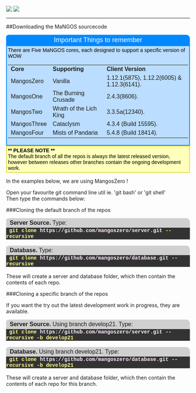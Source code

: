 <style>
    .blackline
    {
        background-color: #d0d0d0;
        color: #black;
        font-family: arial, sans-serif;
        font-size: 16px;
        text-align: left;
        padding: 4px;
        border-top-left-radius: 10px 5px;
        padding-left: 10px;
        border-top-right-radius: 10px;
        -moz-border-radius-topleft: 10px 5px;
        -moz-border-radius-topright: 10px;
    }
    .blackborder
    {
        border-color: #000000;
        background-color: #333333;
        border-width: 2px;
        padding: 3px;
        border-style: solid;
        color: #FFFF66;
        font-family: arial, sans-serif;
        font-size: 14px;
        text-align: left;
    }
    .blueline
    {
        background-color: #0088FF;
        color: #FFFFFF;
        font-family: arial, sans-serif;
        font-size: 18px;
        text-align: center;
        padding: 4px;
        border-top-left-radius: 10px 5px;
        border-top-right-radius: 10px;
        -moz-border-radius-topleft: 10px 5px;
        -moz-border-radius-topright: 10px;
    }
    .blueborder
    {
        border-color: #0088FF;
        background-color: #BBDDFF;
        border-width: 2px;
        padding: 3px;
        border-style: solid;
        color: #000000;
        font-family: arial, sans-serif;
        font-size: 14px;
        text-align: left;
    }
    .greenline
    {
        background-color: #33BB44;
        color: #FFFFFF;
        font-family: arial, sans-serif;
        font-size: 18px;
        text-align: center;
        padding: 4px;
        border-top-left-radius: 10px 5px;
        border-top-right-radius: 10px;
        -moz-border-radius-topleft: 10px 5px;
        -moz-border-radius-topright: 10px;
    }
    .greenborder
    {
        border-color: #33BB44;
        background-color: #BBFFCC;
        border-width: 2px;
        padding: 3px;
        border-style: solid;
        color: #000000;
        font-family: arial, sans-serif;
        font-size: 14px;
        text-align: left;
    }
    .redline
    {
        background-color: #DD6644;
        color: #FFFFFF;
        font-family: arial, sans-serif;
        font-size: 18px;
        text-align: center;
        padding: 4px;
        border-top-left-radius: 10px 5px;
        border-top-right-radius: 10px;
        -moz-border-radius-topleft: 10px 5px;
        -moz-border-radius-topright: 10px;
    }
    .redborder
    {
        border-color: #DD6644;
        background-color: #FFCCBB;
        border-width: 2px;
        padding: 3px;
        border-style: solid;
        color: #000000;
        font-family: arial, sans-serif;
        font-size: 14px;
        text-align: left;
    }
    .yellowline
    {
        background-color: #DDDD44;
        color: #000000;
        font-family: arial, sans-serif;
        font-size: 18px;
        text-align: center;
        padding: 4px;
        border-top-left-radius: 10px 5px;
        border-top-right-radius: 10px;
        -moz-border-radius-topleft: 10px 5px;
        -moz-border-radius-topright: 10px;
    }
    .yellowborder
    {
        border-color: #DDDD44;
        background-color: #FFFFBB;
        border-width: 2px;
        padding: 3px;
        border-style: solid;
        color: #000000;
        font-family: arial, sans-serif;
        font-size: 14px;
        text-align: left;
    }
    .dosline
    {
        border-color: #C0C0C0;
        background-color: #333333;
        border-width: 0px;
        padding: 0px;
        border-style: solid;
        color: #FFFFFF;
        font-family: courier, sans-serif;
        font-size: 14px;
        text-align: left;
    }
    .doslinered
    {
        border-color: #C0C0C0;
        background-color: #333333;
        color: #FEEEFF;
        font-family: courier, sans-serif;
        font-size: 14px;
        text-align: left;
    }
    .doslineyellow
    {
        border-color: #C0C0C0;
        background-color: #333333;
        color: #FFFF88;
        font-family: courier, sans-serif;
        font-size: 14px;
        text-align: left;
    }

</style>
[![](/wiki/icons/home.gif)](/wiki/Home.md) 
[![](/wiki/icons/back.gif)](/wiki/Installation%20Guides/Installation%20Guides.md)

----------

##Downloading the MaNGOS sourcecode
 
<div class='blueline'>Important Things to remember</div>
<div class='blueborder'>There are Five MaNGOS cores, each designed to support a specific version of WOW<br/>
<table border='0' cellpadding=3 cellspacing=8 width='100%'>
<tr>
<td align=centre width='20%'><b>Core</b></td><td width='30%'><b>Supporting</b></td><td><b>Client Version</b></td>
</tr>
<tr>
<td align=centre>MangosZero</td><td>Vanilla</td><td>1.12.1(5875), 1.12.2(6005) &amp; 1.12.3(6141).</td>
</tr>
<tr>
<td align=centre>MangosOne</td><td>The Burning Crusade</td><td>2.4.3(8606).</td>
</tr>
<tr>
<td align=centre>MangosTwo</td><td>Wrath of the Lich King</td><td>3.3.5a(12340).</td>
</tr>
<tr>
<td align=centre>MangosThree</td><td>Cataclysm</td><td>4.3.4 (Build 15595).</td>
</tr>
<tr>
<td align=centre>MangosFour</td><td>Mists of Pandaria</td><td>5.4.8 (Build 18414).</td>
</tr>
</table>
</div>
<div class='yellowborder'><b>** PLEASE NOTE **</b><br/>The default branch of all the repos is always the latest released version, however between releases other branches contain the ongoing development work.</div>

In the examples below, we are using MangosZero !

Open your favourite git command line util ie. 'git bash' or 'git shell'
<br/>Then type the commands below:   

###Cloning the default branch of the repos

<div class='blackline'><b>Server Source.</b> Type:</div>
<div class='dosline'><span class='doslineyellow'>&nbsp;<b>git clone</span> <span class='doslinered'>https://github.com/mangoszero/server.git</span> <span class='doslineyellow'>--recursive</span></b></div><br />

<div class='blackline'><b>Database.</b> Type:</div>
<div class='dosline'><span class='doslineyellow'>&nbsp;<b>git clone</span> <span class='doslinered'>https://github.com/mangoszero/database.git</span> <span class='doslineyellow'>--recursive</span></b></div><br />
These will create a server and database folder, which then contain the contents of each repo.

###Cloning a specific branch of the repos

If you want the try out the latest development work in progress, they are available.

<div class='blackline'><b>Server Source.</b> Using branch develop21. Type:</div>
<div class='dosline'><span class='doslineyellow'>&nbsp;<b>git clone</span> <span class='doslinered'>https://github.com/mangoszero/server.git</span> <span class='doslineyellow'>--recursive -b develop21</span></b></div><br />

<div class='blackline'><b>Database.</b> Using branch develop21. Type:</div>
<div class='dosline'><span class='doslineyellow'>&nbsp;<b>git clone</span> <span class='doslinered'>https://github.com/mangoszero/database.git</span> <span class='doslineyellow'>--recursive -b develop21</span></b></div><br />
These will create a server and database folder, which then contain the contents of each repo for this branch.
